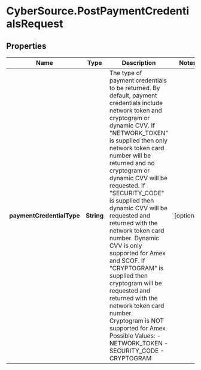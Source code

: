# CyberSource.PostPaymentCredentialsRequest

## Properties
Name | Type | Description | Notes
------------ | ------------- | ------------- | -------------
**paymentCredentialType** | **String** | The type of payment credentials to be returned. By default, payment credentials include network token and cryptogram or dynamic CVV. If \"NETWORK_TOKEN\" is supplied then only network token card number will be returned and no cryptogram or dynamic CVV will be requested. If \"SECURITY_CODE\" is supplied then dynamic CVV will be requested and returned with the network token card number. Dynamic CVV is only supported for Amex and SCOF. If \"CRYPTOGRAM\" is supplied then cryptogram will be requested and returned with the network token card number. Cryptogram is NOT supported for Amex.  Possible Values:   - NETWORK_TOKEN   - SECURITY_CODE   - CRYPTOGRAM  | [optional] 


